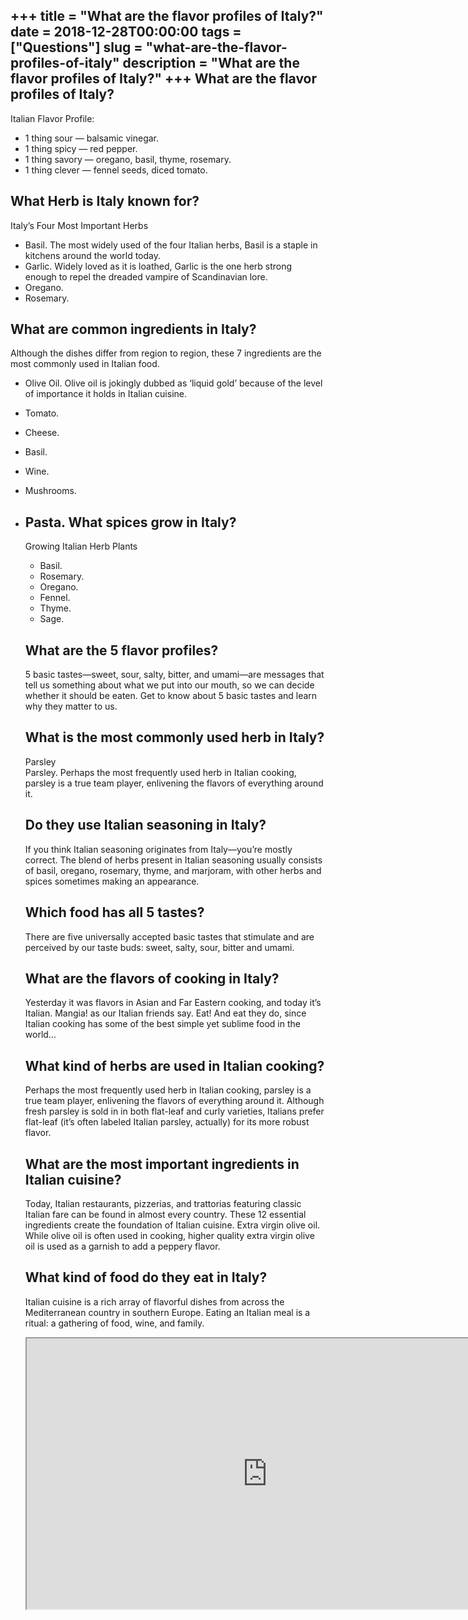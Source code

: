+++
title = "What are the flavor profiles of Italy?"
date = 2018-12-28T00:00:00
tags = ["Questions"]
slug = "what-are-the-flavor-profiles-of-italy"
description = "What are the flavor profiles of Italy?"
+++
What are the flavor profiles of Italy?
--------------------------------------

Italian Flavor Profile:

- 1 thing sour — balsamic vinegar.
- 1 thing spicy — red pepper.
- 1 thing savory — oregano, basil, thyme, rosemary.
- 1 thing clever — fennel seeds, diced tomato.

What Herb is Italy known for?
-----------------------------

Italy’s Four Most Important Herbs

- Basil. The most widely used of the four Italian herbs, Basil is a staple in kitchens around the world today.
- Garlic. Widely loved as it is loathed, Garlic is the one herb strong enough to repel the dreaded vampire of Scandinavian lore.
- Oregano.
- Rosemary.

What are common ingredients in Italy?
-------------------------------------

Although the dishes differ from region to region, these 7 ingredients are the most commonly used in Italian food.

- Olive Oil. Olive oil is jokingly dubbed as ‘liquid gold’ because of the level of importance it holds in Italian cuisine.
- Tomato.
- Cheese.
- Basil.
- Wine.
- Mushrooms.
- Pasta. What spices grow in Italy?
    --------------------------
    
    Growing Italian Herb Plants
    
    
    - Basil.
    - Rosemary.
    - Oregano.
    - Fennel.
    - Thyme.
    - Sage.
    
    What are the 5 flavor profiles?
    -------------------------------
    
    5 basic tastes—sweet, sour, salty, bitter, and umami—are messages that tell us something about what we put into our mouth, so we can decide whether it should be eaten. Get to know about 5 basic tastes and learn why they matter to us.
    
    What is the most commonly used herb in Italy?
    ---------------------------------------------
    
    Parsley  
    Parsley. Perhaps the most frequently used herb in Italian cooking, parsley is a true team player, enlivening the flavors of everything around it.
    
    Do they use Italian seasoning in Italy?
    ---------------------------------------
    
    If you think Italian seasoning originates from Italy—you’re mostly correct. The blend of herbs present in Italian seasoning usually consists of basil, oregano, rosemary, thyme, and marjoram, with other herbs and spices sometimes making an appearance.
    
    Which food has all 5 tastes?
    ----------------------------
    
    There are five universally accepted basic tastes that stimulate and are perceived by our taste buds: sweet, salty, sour, bitter and umami.
    
    What are the flavors of cooking in Italy?
    -----------------------------------------
    
    Yesterday it was flavors in Asian and Far Eastern cooking, and today it’s Italian. Mangia! as our Italian friends say. Eat! And eat they do, since Italian cooking has some of the best simple yet sublime food in the world…
    
    What kind of herbs are used in Italian cooking?
    -----------------------------------------------
    
    Perhaps the most frequently used herb in Italian cooking, parsley is a true team player, enlivening the flavors of everything around it. Although fresh parsley is sold in in both flat-leaf and curly varieties, Italians prefer flat-leaf (it’s often labeled Italian parsley, actually) for its more robust flavor.
    
    What are the most important ingredients in Italian cuisine?
    -----------------------------------------------------------
    
    Today, Italian restaurants, pizzerias, and trattorias featuring classic Italian fare can be found in almost every country. These 12 essential ingredients create the foundation of Italian cuisine. Extra virgin olive oil. While olive oil is often used in cooking, higher quality extra virgin olive oil is used as a garnish to add a peppery flavor.
    
    What kind of food do they eat in Italy?
    ---------------------------------------
    
    Italian cuisine is a rich array of flavorful dishes from across the Mediterranean country in southern Europe. Eating an Italian meal is a ritual: a gathering of food, wine, and family.
    
    <iframe allow="accelerometer; autoplay; clipboard-write; encrypted-media; gyroscope; picture-in-picture" allowfullscreen="" class="__youtube_prefs__  epyt-is-override  no-lazyload" data-no-lazy="1" data-origheight="433" data-origwidth="770" data-skipgform_ajax_framebjll="" height="433" id="_ytid_14027" loading="lazy" src="https://www.youtube.com/embed/vQcITFh2MQs?enablejsapi=1&autoplay=0&cc_load_policy=0&cc_lang_pref=&iv_load_policy=1&loop=0&modestbranding=0&rel=1&fs=1&playsinline=0&autohide=2&theme=dark&color=red&controls=1&" title="YouTube player" width="770"></iframe>